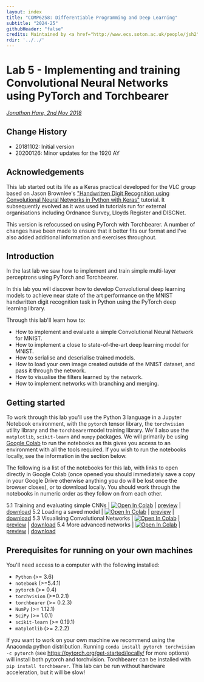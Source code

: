 ```yaml
---
layout: index
title: "COMP6258: Differentiable Programming and Deep Learning"
subtitle: "2024-25"
githubHeader: "false"
credits: Maintained by <a href="http://www.ecs.soton.ac.uk/people/jsh2">Professor Jonathon Hare</a> and <a href="http://www.ecs.soton.ac.uk/people/am8n17">Dr Antonia Marcu</a>.
rdir: '../../'
---
```


# Lab 5 - Implementing and training Convolutional Neural Networks using PyTorch and Torchbearer

_[Jonathon Hare, 2nd Nov 2018](https://github.com/ecs-vlc/COMP6258)_

## Change History

- 20181102: Initial version
- 20200126: Minor updates for the 1920 AY

## Acknowledgements

This lab started out its life as a Keras practical developed for the VLC group based on Jason Brownlee's ["Handwritten Digit Recognition using Convolutional Neural Networks in Python with Keras"](http://machinelearningmastery.com/handwritten-digit-recognition-using-convolutional-neural-networks-python-keras/) tutorial. It subsequently evolved as it was used in tutorials run for external organisations including Ordnance Survey, Lloyds Register and DISCNet. 

This version is refocussed on using PyTorch with Torchbearer. A number of changes have been made to ensure that it better fits our format and I've also added additional information and exercises throughout. 

## Introduction

In the last lab we saw how to implement and train simple multi-layer perceptrons using PyTorch and Torchbearer.

In this lab you will discover how to develop Convolutional deep learning models to achieve near state of the art performance on the MNIST handwritten digit recognition task in Python using the PyTorch deep learning library.

Through this lab'll learn how to:

* How to implement and evaluate a simple Convolutional Neural Network for MNIST.
* How to implement a close to state-of-the-art deep learning model for MNIST.
* How to serialise and deserialise trained models.
* How to load your own image created outside of the MNIST dataset, and pass it through the network.
* How to visualise the filters learned by the network.
* How to implement networks with branching and merging.

## Getting started

To work through this lab you'll use the Python 3 language in a Jupyter Notebook environment, with the `pytorch` tensor library, the `torchvision` utility library and the `torchbearer`model training library. We'll also use the `matplotlib`, `scikit-learn` and `numpy` packages. We will primarily be using [Google Colab](http://colab.research.google.com/) to run the notebooks as this gives you access to an environment with all the tools required. If you wish to run the notebooks locally, see the information in the section below.

The following is a list of the notebooks for this lab, with links to open directly in Google Colab (once opened you should immediately save a copy in your Google Drive otherwise anything you do will be lost once the browser closes), or to download locally. You should work through the notebooks in numeric order as they follow on from each other. 


5.1 Training and evaluating simple CNNs | [![Open In Colab](https://colab.research.google.com/assets/colab-badge.svg)](https://colab.research.google.com/github/ecs-vlc/COMP6258/blob/master/docs/labs/lab5/5_1_CNN.ipynb) | [preview](https://github.com/ecs-vlc/COMP6258/blob/master/docs/labs/lab5/5_1_CNN.ipynb) | [download](https://raw.githubusercontent.com/ecs-vlc/COMP6258/master/docs/labs/lab5/5_1_CNN.ipynb)
5.2 Loading a saved model | [![Open In Colab](https://colab.research.google.com/assets/colab-badge.svg)](https://colab.research.google.com/github/ecs-vlc/COMP6258/blob/master/docs/labs/lab5/5_2_Loading.ipynb) | [preview](https://github.com/ecs-vlc/COMP6258/blob/master/docs/labs/lab5/5_2_Loading.ipynb) | [download](https://raw.githubusercontent.com/ecs-vlc/COMP6258/master/docs/labs/lab5/5_2_Loading.ipynb)
5.3 Visualising Convolutional Networks | [![Open In Colab](https://colab.research.google.com/assets/colab-badge.svg)](https://colab.research.google.com/github/ecs-vlc/COMP6258/blob/master/docs/labs/lab5/5_3_Visualise.ipynb) | [preview](https://github.com/ecs-vlc/COMP6258/blob/master/docs/labs/lab5/5_3_Visualise.ipynb) | [download](https://raw.githubusercontent.com/ecs-vlc/COMP6258/master/docs/labs/lab5/5_3_Visualise.ipynb)
5.4 More advanced networks | [![Open In Colab](https://colab.research.google.com/assets/colab-badge.svg)](https://colab.research.google.com/github/ecs-vlc/COMP6258/blob/master/docs/labs/lab5/5_4_Topologies.ipynb) | [preview](https://github.com/ecs-vlc/COMP6258/blob/master/docs/labs/lab5/5_4_Topologies.ipynb) | [download](https://raw.githubusercontent.com/ecs-vlc/COMP6258/master/docs/labs/lab5/5_4_Topologies.ipynb)


## Prerequisites for running on your own machines

You'll need access to a computer with the following installed:

- `Python` (>= 3.6)
- `notebook` (>=5.4.1)
- `pytorch` (>= 0.4)
- `torchvision` (>=0.2.1)
- `torchbearer` (>= 0.2.3)
- `NumPy` (>= 1.12.1)
- `SciPy` (>= 1.0.1)
- `scikit-learn` (>= 0.19.1)
- `matplotlib` (>= 2.2.2)

If you want to work on your own machine we recommend using the Anaconda python distribution. Running `conda install pytorch torchvision -c pytorch` (see https://pytorch.org/get-started/locally/ for more options) will install both pytorch and torchvision. Torchbearer can be installed with `pip install torchbearer`. This lab can be run without hardware acceleration, but it will be slow!